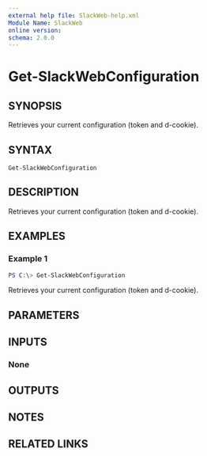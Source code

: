 ```yaml
---
external help file: SlackWeb-help.xml
Module Name: SlackWeb
online version:
schema: 2.0.0
---
```


# Get-SlackWebConfiguration

## SYNOPSIS
Retrieves your current configuration (token and d-cookie).

## SYNTAX

```
Get-SlackWebConfiguration
```

## DESCRIPTION
Retrieves your current configuration (token and d-cookie).

## EXAMPLES

### Example 1
```powershell
PS C:\> Get-SlackWebConfiguration
```

Retrieves your current configuration (token and d-cookie).

## PARAMETERS

## INPUTS

### None

## OUTPUTS

## NOTES

## RELATED LINKS

